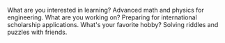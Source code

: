 What are you interested in learning? 
Advanced math and physics for engineering.
What are you working on? 
Preparing for international scholarship applications.
What's your favorite hobby?
Solving riddles and puzzles with friends.
